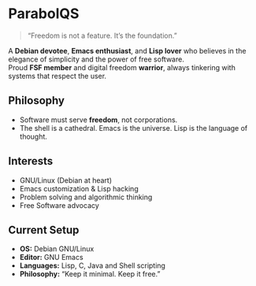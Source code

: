 # ParabolQS

> “Freedom is not a feature. It’s the foundation.”

A **Debian devotee**, **Emacs enthusiast**, and **Lisp lover** who believes in the elegance of simplicity and the power of free software.  
Proud **FSF member** and digital freedom **warrior**, always tinkering with systems that respect the user.

##  Philosophy  
- Software must serve **freedom**, not corporations.  
- The shell is a cathedral. Emacs is the universe. Lisp is the language of thought.

##  Interests
-  GNU/Linux (Debian at heart)  
-  Emacs customization & Lisp hacking  
-  Problem solving and algorithmic thinking  
-  Free Software advocacy  

##  Current Setup
- **OS:** Debian GNU/Linux  
- **Editor:** GNU Emacs  
- **Languages:** Lisp, C, Java and Shell scripting  
- **Philosophy:** “Keep it minimal. Keep it free.”
